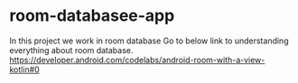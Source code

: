 # room-databasee-app
In this project we work in room database
Go to below link to understanding everything about room database.
https://developer.android.com/codelabs/android-room-with-a-view-kotlin#0
